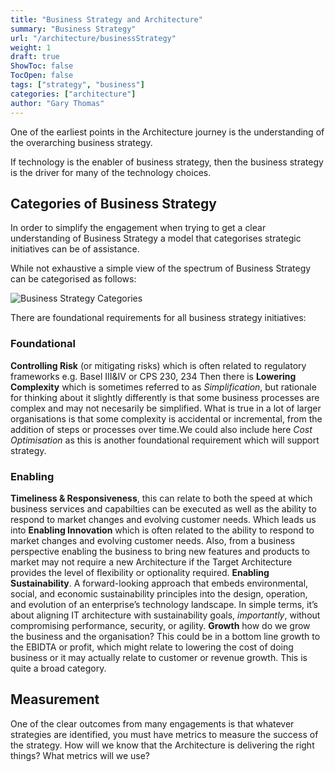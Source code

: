 ```yaml
---
title: "Business Strategy and Architecture"
summary: "Business Strategy"
url: "/architecture/businessStrategy"
weight: 1
draft: true
ShowToc: false
TocOpen: false
tags: ["strategy", "business"]
categories: ["architecture"]
author: "Gary Thomas"
---
```


One of the earliest points in the Architecture journey is the understanding of the overarching business strategy.

If technology is the enabler of business strategy, then the business strategy is the driver for many of the technology choices.

## Categories of Business Strategy
In order to simplify the engagement when trying to get a clear understanding of Business Strategy a model that categorises strategic initiatives can be of assistance.

While not exhaustive a simple view of the spectrum of Business Strategy can be categorised as follows:

![Business Strategy Categories](/architecture/personal/business-strategy/businessStrategy.svg)

There are foundational requirements for all business strategy initiatives:

### Foundational
**Controlling Risk** (or mitigating risks) which is often related to regulatory frameworks
e.g. Basel III&IV or CPS 230, 234
Then there is **Lowering Complexity** which is sometimes referred to as *Simplification*, but rationale for thinking about it slightly differently is that some business processes are complex and may not necesarily be simplified. What is true in a lot of larger organisations is that some complexity is accidental or incremental, from the addition of steps or processes over time.We could also include here *Cost Optimisation* as this is another foundational requirement which will support strategy.

### Enabling
**Timeliness & Responsiveness**, this can relate to both the speed at which business services and capabilties can be executed as well as the ability to respond to market changes and evolving customer needs.
Which leads us into
**Enabling Innovation** which is often related to the ability to respond to market changes and evolving customer needs. Also, from a business perspective enabling the business to bring new features and products to market may not require a new Architecture if the Target Architecture provides the level of flexibility or optionality required.
**Enabling Sustainability**. A forward-looking approach that embeds environmental, social, and economic sustainability principles into the design, operation, and evolution of an enterprise’s technology landscape. In simple terms, it’s about aligning IT architecture with sustainability goals, *importantly*,  without compromising performance, security, or agility.
**Growth** how do we grow the business and the organisation? This could be in a bottom line growth to the EBIDTA or profit, which might relate to lowering the cost of doing business or it may actually relate to customer or revenue growth. This is quite a broad category.

## Measurement

One of the clear outcomes from many engagements is that whatever strategies are identified, you must have metrics to measure the success of the strategy.
How will we know that the Architecture is delivering the right things? What metrics will we use?
